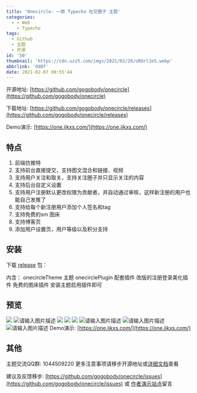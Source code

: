 ```yaml
---
title: 'Onecircle: 一款 Typecho 社交圈子 主题'
categories:
  - - Web
    - Typecho
tags:
  - Github
  - 主题
  - 开源
id: '50'
thumbnail: 'https://cdn.uzz5.com/imgs/2021/02/28/oROrlJo5.webp'
abbrlink: 'dd8f'
date: 2021-02-07 00:55:44
---
```



开源地址: [https://github.com/gogobody/onecircle](https://github.com/gogobody/onecircle) 

下载地址: [https://github.com/gogobody/onecircle/releases](https://github.com/gogobody/onecircle/releases) 

Demo演示: [https://one.ijkxs.com/](https://one.ijkxs.com/)

## 特点

1.  前端仿推特
2.  支持前台直接提交，支持图文混合和链接、视频
3.  支持用户关注和取关，支持关注圈子并只显示关注的内容
4.  支持后台自定义设置
5.  支持用户注册默认更改权限为贡献者，并自动通过审核，这样新注册的用户也能自己发推了
6.  支持给每个新注册用户添加个人签名和tag
7.  支持免费的sm 图床
8.  支持博客页
9.  添加用户设置页，用户等级以及积分支持

## 安装

下载 [release](https://github.com/gogobody/onecircle/releases) 包： 

内含： onecircleTheme 主题 onecirclePlugin 配套插件 改版的注册登录美化插件 免费的图床插件 安装主题启用插件即可

## 预览

![](https://cdn.uzz5.com/imgs/2021/02/28/3boLBbkE.webp) ![请输入图片描述](https://cdn.uzz5.com/imgs/2021/02/28/j31j5wmh.webp "请输入图片描述") ![](https://cdn.uzz5.com/imgs/2021/02/28/oKuiIMaW.webp) ![](https://cdn.uzz5.com/imgs/2021/02/28/uVb6NzAU.webp) ![](https://cdn.uzz5.com/imgs/2021/02/28/Mv355EXH.webp) ![请输入图片描述](https://cdn.uzz5.com/imgs/2021/02/28/DLIiopBY.webp "请输入图片描述") ![请输入图片描述](https://cdn.uzz5.com/imgs/2021/02/28/tuJUf7He.webp "请输入图片描述") ![请输入图片描述](https://cdn.uzz5.com/imgs/2021/02/28/G1QV19OE.webp "请输入图片描述") Demo演示: [https://one.ijkxs.com/](https://one.ijkxs.com/)

## 其他

主题交流QQ群: 1044509220 更多注意事项请移步开源地址或[详细文档](https://www.yuque.com/docs/share/05f40cac-980f-4e53-8b92-ed9728b8dc50?#%E3%80%8AOneCircle%20%E4%B8%BB%E9%A2%98%E8%AF%B4%E6%98%8E%E3%80%8B)查看 

建议及反馈移步: [https://github.com/gogobody/onecircle/issues](https://github.com/gogobody/onecircle/issues) 或 [作者演示站点](https://one.ijkxs.com/about.html)留言